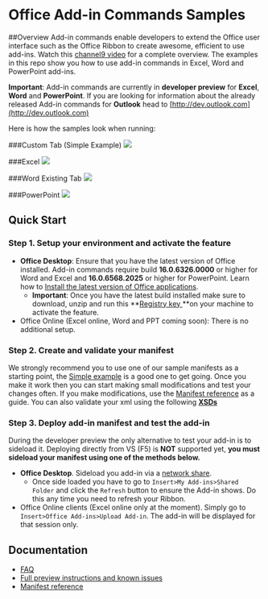 
# Office Add-in Commands Samples 

##Overview
Add-in commands enable developers to extend the Office user interface such as the Office Ribbon to create awesome, efficient to use add-ins. Watch this [channel9 video](https://channel9.msdn.com/Events/Visual-Studio/Connect-event-2015/316) for a complete overview. The examples in this repo show you how to use add-in commands in Excel, Word and PowerPoint add-ins. 

**Important**: Add-in commands are currently in **developer preview** for **Excel**, **Word** and **PowerPoint**. If you are looking for information about the already released Add-in commands for **Outlook** head to [http://dev.outlook.com](http://dev.outlook.com)
 
Here is how the samples look when running: 

###Custom Tab (Simple Example)
![](https://i.imgur.com/HRCbRFO.png)

###Excel
![](http://i.imgur.com/OsRIk5E.png)

###Word
Existing Tab
![](http://i.imgur.com/wrA6R3T.png)

###PowerPoint
![](http://i.imgur.com/jwkkNsQ.png)


## Quick Start
### Step 1. Setup your environment and activate the feature


- **Office Desktop**: Ensure that you have the latest version of Office installed. Add-in commands require build **16.0.6326.0000** or higher for Word and Excel and **16.0.6568.2025** or higher for PowerPoint. Learn how to [Install the latest version of Office applications](http://aka.ms/latestoffice). 
	- **Important**: Once you have the latest build installed make sure to download, unzip and run this **[Registry key ](https://github.com/OfficeDev/Office-Add-in-Commands-Samples/raw/master/Tools/AddInCommandsUndark/EnableAppCmd_W_XL_PPT.zip)**on your machine to activate the feature. 
- Office Online (Excel online, Word and PPT coming soon): There is no additional setup. 

### Step 2. Create and validate your manifest
We strongly recommend you to use one of our sample manifests as a starting point, the [Simple example](https://github.com/OfficeDev/Office-Add-in-Commands-Samples/tree/master/Simple) is a good one to get going. Once you make it work then you can start making small modifications and test your changes often. If you make modifications, use the [Manifest reference](https://msdn.microsoft.com/en-us/library/mt621545) as a guide. You can also validate your xml using the following **[XSDs](https://github.com/OfficeDev/Office-Add-in-Commands-Samples/tree/master/Tools/XSD)**
 

### Step 3. Deploy add-in manifest and test the add-in
During the developer preview the only alternative to test your add-in is to sideload it. Deploying directly from VS (F5) is **NOT** supported yet, **you must sideload your manifest using one of the methods below.** 


- **Office Desktop**. Sideload you add-in via a [network share](https://msdn.microsoft.com/EN-US/library/office/fp123503.aspx). 
	- Once side loaded you have to go to `Insert>My Add-ins>Shared Folder` and click the `Refresh` button to ensure the Add-in shows. Do this any time you need to refresh your Ribbon.
- Office Online clients (Excel online only at the moment). Simply go to `Insert>Office Add-ins>Upload Add-in`. The add-in will be displayed for that session only. 


## Documentation
- [FAQ](https://github.com/OfficeDev/Office-Add-in-Commands-Samples/blob/master/FAQ.md)
- [Full preview instructions and known issues](https://msdn.microsoft.com/EN-US/library/office/mt607161.aspx)
- [Manifest reference](https://msdn.microsoft.com/en-us/library/mt621545)



        
    
